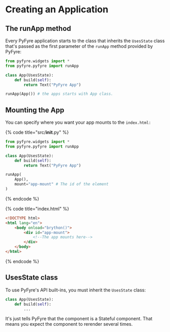 # Creating an Application

## The runApp method

Every PyFyre application starts to the class that inherits the `UsesState` class that's passed as the first parameter of the `runApp` method provided by PyFyre:

```python
from pyfyre.widgets import *
from pyfyre.pyfyre import runApp

class App(UsesState):
    def build(self):
        return Text("PyFyre App")

runApp(App()) # the apps starts with App class.
```

## Mounting the App

You can specify where you want your app mounts to the `index.html:`

{% code title="src/__init__.py" %}
```python
from pyfyre.widgets import *
from pyfyre.pyfyre import runApp

class App(UsesState):
    def build(self):
        return Text("PyFyre App")

runApp(
    App(),
    mount="app-mount" # The id of the element
)
```
{% endcode %}

{% code title="index.html" %}
```html
<!DOCTYPE html>
<html lang="en">
    <body onload="brython()">
        <div id="app-mount">
            <!--The app mounts here-->
        </div>
    </body>
</html>
```
{% endcode %}

## UsesState class

To use PyFyre's API built-ins, you must inherit the `UsesState` class:

```python
class App(UsesState):
    def build(self):
        ...
```

It's just tells PyFyre that the component is a Stateful component. That means you expect the component to rerender several times.
